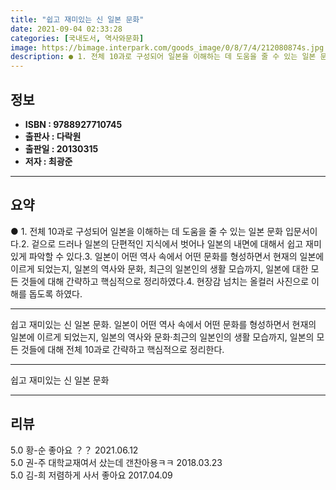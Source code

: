 ```yaml
---
title: "쉽고 재미있는 신 일본 문화"
date: 2021-09-04 02:33:28
categories: [국내도서, 역사와문화]
image: https://bimage.interpark.com/goods_image/0/8/7/4/212080874s.jpg
description: ● 1. 전체 10과로 구성되어 일본을 이해하는 데 도움을 줄 수 있는 일본 문화 입문서이다.2. 겉으로 드러나 일본의 단편적인 지식에서 벗어나 일본의 내면에 대해서 쉽고 재미있게 파악할 수 있다.3. 일본이 어떤 역사 속에서 어떤 문화를 형성하면서 현재의 일본에 이르게 되었는지, 일
---
```


## **정보**

- **ISBN : 9788927710745**
- **출판사 : 다락원**
- **출판일 : 20130315**
- **저자 : 최광준**

------



## **요약**

●  1. 전체 10과로 구성되어 일본을 이해하는 데 도움을 줄 수 있는 일본 문화 입문서이다.2. 겉으로 드러나 일본의 단편적인 지식에서 벗어나 일본의 내면에 대해서 쉽고 재미있게 파악할 수 있다.3. 일본이 어떤 역사 속에서 어떤 문화를 형성하면서 현재의 일본에 이르게 되었는지, 일본의 역사와 문화, 최근의 일본인의 생활 모습까지, 일본에 대한 모든 것들에 대해 간략하고 핵심적으로 정리하였다.4. 현장감 넘치는 올컬러 사진으로 이해를 돕도록 하였다.

------

쉽고 재미있는 신 일본 문화. 일본이 어떤 역사 속에서 어떤 문화를 형성하면서 현재의 일본에 이르게 되었는지, 일본의 역사와 문화·최근의 일본인의 생활 모습까지, 일본의 모든 것들에 대해 전체 10과로 간략하고 핵심적으로 정리한다.

------


쉽고 재미있는 신 일본 문화 

------


## **리뷰** 

5.0 황-순 좋아요 ？？  2021.06.12 <br/>5.0 권-주 대학교재여서 샀는데 갠찬아용ㅋㅋ 2018.03.23 <br/>5.0 김-희 저렴하게 사서 좋아요 2017.04.09 <br/>